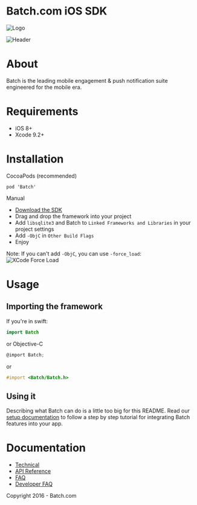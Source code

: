 Batch.com iOS SDK
==================

![Logo](http://batch-doc.s3.amazonaws.com/logo_batch_192.gif)

![Header](http://batch-doc.s3.amazonaws.com/General/BatchHeader.png)

# About

Batch is the leading mobile engagement & push notification suite engineered for the mobile era.

# Requirements
 - iOS 8+
 - Xcode 9.2+

# Installation
CocoaPods (recommended)

```
pod 'Batch'
```

Manual  
 - [Download the SDK](https://batch.com/download#/Android)
 - Drag and drop the framework into your project
 - Add `libsqlite3` and Batch to `Linked Frameworks and Libraries` in your project settings
 - Add `-ObjC` in `Other Build Flags`
 - Enjoy

Note: If you can't add `-ObjC`, you can use `-force_load`:  
![XCode Force Load](https://batch-doc.s3.amazonaws.com/GettingStarted/iOS/ios_force_load.png)

# Usage

## Importing the framework
If you're in swift:
```swift
import Batch
```

or Objective-C

```Objective-C
@import Batch;
```

or
```Objective-C
#import <Batch/Batch.h>
```

## Using it
Describing what Batch can do is a little too big for this README.
Read our [setup documentation](https://batch.com/doc/ios/sdk-integration/initial-setup.html) to follow a step by step tutorial for integrating Batch features into your app.

# Documentation

 - [Technical](https://batch.com/doc)
 - [API Reference](https://batch.com/ios-api-reference/index.html)
 - [FAQ](https://batch.com/doc/faq/general.html)
 - [Developer FAQ](https://batch.com/developers)

Copyright 2016 - Batch.com

